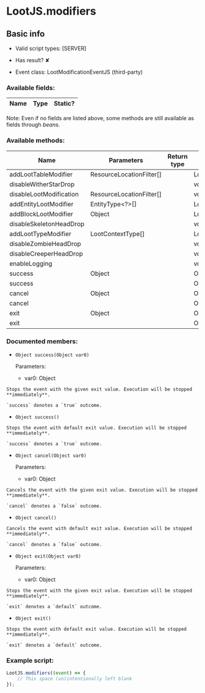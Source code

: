 # LootJS.modifiers

## Basic info

- Valid script types: [SERVER]

- Has result? ✘

- Event class: LootModificationEventJS (third-party)

### Available fields:

| Name | Type | Static? |
| ---- | ---- | ------- |

Note: Even if no fields are listed above, some methods are still available as fields through *beans*.

### Available methods:

| Name | Parameters | Return type | Static? |
| ---- | ---------- | ----------- | ------- |
| addLootTableModifier | ResourceLocationFilter[] |  | LootActionsBuilderJS | ✘ |
| disableWitherStarDrop |  |  | void | ✘ |
| disableLootModification | ResourceLocationFilter[] |  | void | ✘ |
| addEntityLootModifier | EntityType<?>[] |  | LootActionsBuilderJS | ✘ |
| addBlockLootModifier | Object |  | LootActionsBuilderJS | ✘ |
| disableSkeletonHeadDrop |  |  | void | ✘ |
| addLootTypeModifier | LootContextType[] |  | LootActionsBuilderJS | ✘ |
| disableZombieHeadDrop |  |  | void | ✘ |
| disableCreeperHeadDrop |  |  | void | ✘ |
| enableLogging |  |  | void | ✘ |
| success | Object |  | Object | ✘ |
| success |  |  | Object | ✘ |
| cancel | Object |  | Object | ✘ |
| cancel |  |  | Object | ✘ |
| exit | Object |  | Object | ✘ |
| exit |  |  | Object | ✘ |


### Documented members:

- `Object success(Object var0)`

  Parameters:
  - var0: Object

```
Stops the event with the given exit value. Execution will be stopped **immediately**.

`success` denotes a `true` outcome.
```

- `Object success()`
```
Stops the event with default exit value. Execution will be stopped **immediately**.

`success` denotes a `true` outcome.
```

- `Object cancel(Object var0)`

  Parameters:
  - var0: Object

```
Cancels the event with the given exit value. Execution will be stopped **immediately**.

`cancel` denotes a `false` outcome.
```

- `Object cancel()`
```
Cancels the event with default exit value. Execution will be stopped **immediately**.

`cancel` denotes a `false` outcome.
```

- `Object exit(Object var0)`

  Parameters:
  - var0: Object

```
Stops the event with the given exit value. Execution will be stopped **immediately**.

`exit` denotes a `default` outcome.
```

- `Object exit()`
```
Stops the event with default exit value. Execution will be stopped **immediately**.

`exit` denotes a `default` outcome.
```



### Example script:

```js
LootJS.modifiers((event) => {
	// This space (un)intentionally left blank
});
```

